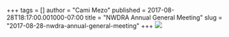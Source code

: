 +++
tags = []
author = "Cami Mezo"
published = 2017-08-28T18:17:00.001000-07:00
title = "NWDRA Annual General Meeting"
slug = "2017-08-28-nwdra-annual-general-meeting"
+++
[![](/img/blog/thumbnails/2017-08-28-nwdra-annual-general-meeting-NWDRA-Q-2BAGM-Q-2BPoster-Q-2BSeptember-Q-2B2017_001.jpg)](/img/blog/2017-08-28-nwdra-annual-general-meeting-NWDRA-Q-2BAGM-Q-2BPoster-Q-2BSeptember-Q-2B2017_001.jpg)
